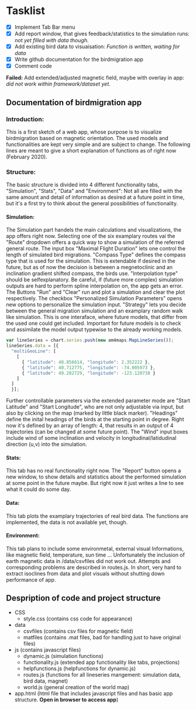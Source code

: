 # Tasklist


- [x] Implement Tab Bar menu 
- [x] Add report window, that gives feedback/statistics to the simulation runs: _not yet filled with data though._
- [x] Add existing bird data to visuaisation: _Function is written, waiting for data_
- [x] Write github documentation for the birdmigration app
- [x] Comment code

__Failed:__ Add extended/adjusted magnetic field, maybe with overlay in app: _did not work within framework/dataset yet._



## Documentation of birdmigration app

### Introduction:
This is a first sketch of a web app, whose purpose is to visualize birdmigration based on magnetic orientation. The used models and functionalities are kept very simple and are subject to change.
The following lines are meant to give a short explanation of functions as of right now (February 2020).

### Structure:
The basic structure is divided into 4 different functionality tabs, "Simulation", "Stats", "Data" and "Environment":
Not all are filled with the same amount and detail of information as desired at a future point in time, but it's a first try to think about the general possibilities of functionality.

#### Simulation:
The Simulation part handels the main calculations and visualizations, the app offers right now.
Selecting one of the six examplary routes vai the "Route" dropdown offers a quick way to show a simulation of the referred general route.
The input box "Maximal Flight Duration" lets one control the length of simulated bird migrations.
"Compass Type" defines the compass type that is used for the simulation. This is extendable if desired in the future, but as of now the decision is between a megnetoclinic and an inclination gradient shifted compass, the birds use.
"Interpolation type" should be selfexplanatory. Be careful, if (future more complex) simulation outputs are hard to perform spline interpolation on, the app gets an error.
The Buttons "Run" and "Clear" run and plot a simulation and clear the plot respectively.
The checkbox "Personalized Simulation Parameters" opens new options to personalize the simulation input.
"Strategy" lets you decide between the general migration simulation and an examplary random walk like simulation. This is one interaface, where future models, that differ from the used one could get included. Important for future models is to check and assimilate the model output typewise to the already working models.

```javascript
var lineSeries = chart.series.push(new am4maps.MapLineSeries());
lineSeries.data = [{
  "multiGeoLine": [
    [
      { "latitude": 48.856614, "longitude": 2.352222 },
      { "latitude": 40.712775, "longitude": -74.005973 },
      { "latitude": 49.282729, "longitude": -123.120738 }
    ]
  ]
  }];
```

Further controllable parameters via the extended parameter mode are "Start Latitude" and "Start Longitude", who are not only adjustable via input, but also by clicking on the map (marked by little black marker).
"Headings" define the inital headings of the birds at the starting point in degree. Right now it's defined by an array of length: 4, that results in an output of 4 trajectories (can be changed at some future point).
The "Wind" input boxes include wind of some inclination and velocity in longitudinal/latidudinal direction (u,v) into the simulation. 


#### Stats:
This tab has no real functionality right now. 
The "Report" button opens a new window, to show details and statistics about the performed simulation at some point in the future maybe. But right now it just writes a line to see what it could do some day.


#### Data:
This tab plots the examplary trajectories of real bird data. The functions are implemented, the data is not available yet, though.


#### Environment:
This tab plans to include some environmetal, external visual Informations, like magnetic field, temperature, sun time ...
Unfortunately the inclusion of earth magnetic data in /data/csvfiles did not work out. Attempts and corresponding problems are described in routes.js.
In short, very hard to extract isoclines from data and plot visuals without shutting down performance of app.


## Despription of code and project structure

* CSS
  * style.css (contains css code for appearance)
* data
  * csvfiles (contains csv files for magnetic field)
  * matfiles (contains .mat files, bad for handling just to have original files)
* js (contains javascript files)
  * dynamic.js (simulation functions)
  * functionality.js (extended app functionality like tabs, projections)
  * helpfunctions.js (helpfunctions for dynamic.js)
  * routes.js (functions for all lineseries mangement: simulation data, bird data, magnet)
  * world.js (general creation of the world map)
* app.html (html file that includes javascript files and has basic app structure. __Open in browser to access app__)

